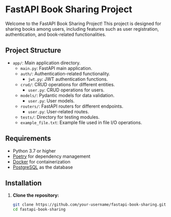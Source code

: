 # FastAPI Book Sharing Project

Welcome to the FastAPI Book Sharing Project! This project is designed for sharing books among users, including features such as user registration, authentication, and book-related functionalities.

## Project Structure

- `app/`: Main application directory.
  - `main.py`: FastAPI main application.
  - `auth/`: Authentication-related functionality.
    - `jwt.py`: JWT authentication functions.
  - `crud/`: CRUD operations for different entities.
    - `user.py`: CRUD operations for users.
  - `models/`: Pydantic models for data validation.
    - `user.py`: User models.
  - `routers/`: FastAPI routers for different endpoints.
    - `user.py`: User-related routes.
  - `tests/`: Directory for testing modules.
  - `example_file.txt`: Example file used in file I/O operations.

## Requirements

- Python 3.7 or higher
- [Poetry](https://python-poetry.org/) for dependency management
- [Docker](https://www.docker.com/) for containerization
- [PostgreSQL](https://www.postgresql.org/) as the database

## Installation

1. **Clone the repository:**

   ```bash
   git clone https://github.com/your-username/fastapi-book-sharing.git
   cd fastapi-book-sharing
